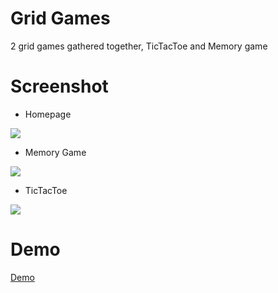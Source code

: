 # Grid Games
2 grid games gathered together, TicTacToe and Memory game

# Screenshot
- Homepage
<img src="https://i.ibb.co/7g1tKbn/ss2.png">

- Memory Game
<img src="https://i.ibb.co/ZT1mDsM/Screenshot-2022-09-16-233933.png">

- TicTacToe
<img src="https://i.ibb.co/zmnQ6fy/x.png">

# Demo
<a href="">Demo</a>
